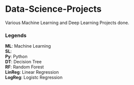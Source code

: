 # Data-Science-Projects
Various Machine Learning and Deep Learning Projects done. 
### Legends
**ML**: Machine Learning </br>
**SL**: </br>
**Py**: Python </br>
**DT**: Decision Tree </br>
**RF**: Random Forest </br>
**LinReg**: Linear Regression </br>
**LogReg**: Logistc Regression </br>
